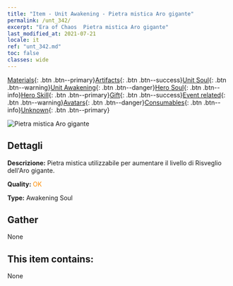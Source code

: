 ```yaml
---
title: "Item - Unit Awakening - Pietra mistica Aro gigante"
permalink: /unt_342/
excerpt: "Era of Chaos  Pietra mistica Aro gigante"
last_modified_at: 2021-07-21
locale: it
ref: "unt_342.md"
toc: false
classes: wide
---
```

 [Materials](/ItemsIT/){: .btn .btn--primary}[Artifacts](/ItemsIT/Artifacts/){: .btn .btn--success}[Unit Soul](/ItemsIT/UnitSoul/){: .btn .btn--warning}[Unit Awakening](/ItemsIT/UnitAwakening/){: .btn .btn--danger}[Hero Soul](/ItemsIT/HeroSoul/){: .btn .btn--info}[Hero Skill](/ItemsIT/HeroSkill/){: .btn .btn--primary}[Gift](/ItemsIT/Gift/){: .btn .btn--success}[Event related](/ItemsIT/Events/){: .btn .btn--warning}[Avatars](/ItemsIT/Avatars/){: .btn .btn--danger}[Consumables](/ItemsIT/Consumables/){: .btn .btn--info}[Unknown](/ItemsIT/Unknown/){: .btn .btn--primary}

 ![Pietra mistica Aro gigante](/images/u/tia_dufengcao.jpg)

## Dettagli
 **Descrizione:** Pietra mistica utilizzabile per aumentare il livello di Risveglio dell'Aro gigante.

 **Quality:** <span style="color: #FF8C00">OK</span>

 **Type:** Awakening Soul

## Gather

  None

## This item contains:

  None

